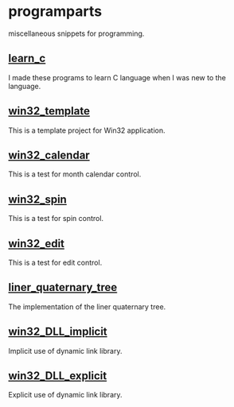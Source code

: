 ﻿programparts
====
miscellaneous snippets for programming.<br>

[learn\_c](learn_c/)
----
I made these programs to learn C language when I was new to the language.

[win32\_template](win32_template/)
----
This is a template project for Win32 application.<br>

[win32\_calendar](win32_calendar/)
----
This is a test for month calendar control.<br>

[win32\_spin](win32_spin/)
----
This is a test for spin control.<br>

[win32\_edit](win32_edit/)
----
This is a test for edit control.<br>

[liner\_quaternary\_tree](liner_quaternary_tree/)
----
The implementation of the liner quaternary tree.

[win32\_DLL\_implicit](win32_DLL_implicit/)
----
Implicit use of dynamic link library.

[win32\_DLL\_explicit](win32_DLL_explicit/)
----
Explicit use of dynamic link library.
